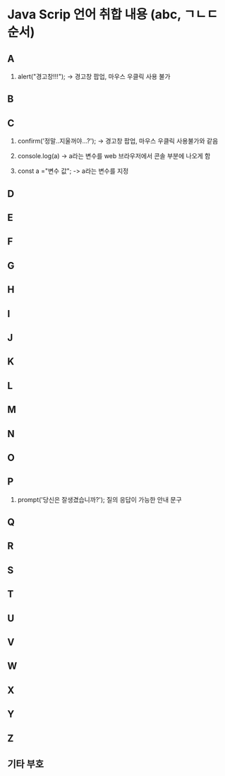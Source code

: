 # Java Scrip 언어 취합 내용 (abc, ㄱㄴㄷ 순서)

## A

1. alert("경고창!!!"); -> 경고창 팝업, 마우스 우클릭 사용 불가<br>

## B

## C

1. confirm('정말..지울꺼야...?'); -> 경고창 팝업, 마우스 우클릭 사용불가와 같음<br>

2. console.log(a) -> a라는 변수를 web 브라우저에서 콘솔 부분에 나오게 함<br>

3. const a ="변수 값"; -> a라는 변수를 지정<br>

## D

## E

## F

## G

## H

## I

## J

## K

## L

## M

## N

## O

## P

1. prompt('당신은 잘생겼습니까?'); 질의 응답이 가능한 안내 문구<br>

## Q

## R

## S

## T

## U

## V

## W

## X

## Y

## Z

## 기타 부호
